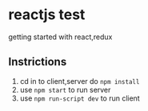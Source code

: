 # reactjs test
getting started with react,redux

## Instrictions
1. cd in to client,server do `npm install`
2. use `npm start` to run server
3. use `npm run-script dev` to run client
